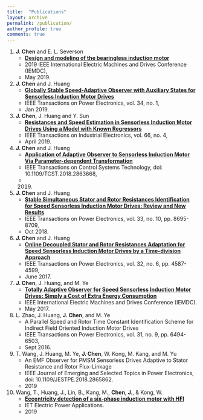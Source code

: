 ```yaml
---
title:  "Publications"
layout: archive
permalink: /publication/
author_profile: true
comments: true
---
```

1.  **J. Chen** and E. L. Severson
    - [**Design and modeling of the bearingless induction motor**](https://github.com/horychen/Publications/blob/master/2019-Chen.Severson-Design.pdf)
    - 2019 IEEE International Electric Machines and Drives Conference (IEMDC), 
    - May 2019.
1. **J. Chen** and J. Huang
    - [**Globally Stable Speed-Adaptive Observer with Auxiliary States for Sensorless Induction Motor Drives**](https://github.com/horychen/Publications/blob/master/2018-Chen.Huang-Globally%20LyReg%20-%20Early%20Access%20Version.pdf)
    - IEEE Transactions on Power Electronics, vol. 34, no. 1, 
    - Jan 2019.
2. **J. Chen**, J. Huang and Y. Sun
    - [**Resistances and Speed Estimation in Sensorless Induction Motor Drives Using a Model with Known Regressors**](https://github.com/horychen/Publications/blob/master/2018-Chen.Huang.ea-Resistances%20-%20Early%20Access.pdf)
    - IEEE Transactions on Industrial Electronics, vol. 66, no. 4, 
    - April 2019.
3. **J. Chen** and J. Huang
    - [**Application of Adaptive Observer to Sensorless Induction Motor Via Parameter-dependent Transformation**](https://github.com/horychen/Publications/blob/master/2018-Chen.Huang-Application%20EA%2008454267.pdf)
    - IEEE Transactions on Control Systems Technology, doi: 10.1109/TCST.2018.2863668,
    - 2019.
4. **J. Chen** and J. Huang
    - [**Stable Simultaneous Stator and Rotor Resistances Identification for Speed Sensorless Induction Motor Drives: Review and New Results**](https://github.com/horychen/Publications/blob/master/2017-Chen.Huang-Stable%20EMFState%20Early%20Access%20Version.pdf)
    - IEEE Transactions on Power Electronics, vol. 33, no. 10, pp. 8695-8709, 
    - Oct 2018.
5. **J. Chen** and J. Huang
    - [**Online Decoupled Stator and Rotor Resistances Adaptation for Speed Sensorless Induction Motor Drives by a Time-division Approach**](https://github.com/horychen/Publications/blob/master/2017-Chen.Huang-Online%20EA.pdf)
    - IEEE Transactions on Power Electronics, vol. 32, no. 6, pp. 4587-4599, 
    - June 2017.
6. **J. Chen**, J. Huang, and M. Ye
    - [**Totally Adaptive Observer for Speed Sensorless Induction Motor Drives: Simply a Cost of Extra Energy Consumption**](https://github.com/horychen/Publications/blob/master/2017-Chen.Huang.ea-Totally.pdf)
    - IEEE International Electric Machines and Drives Conference (IEMDC).
    - May 2017.
7. L. Zhao, J. Huang, **J. Chen**, and M. Ye
    - A Parallel Speed and Rotor Time Constant Identification Scheme for Indirect Field Oriented Induction Motor Drives
    - IEEE Transactions on Power Electronics, vol. 31, no. 9, pp. 6494-6503, 
    - Sept 2016.
8. T. Wang, J. Huang, M. Ye, **J. Chen**, W. Kong, M. Kang, and M. Yu
    - An EMF Observer for PMSM Sensorless Drives Adaptive to Stator Resistance and Rotor Flux-Linkage
    - IEEE Journal of Emerging and Selected Topics in Power Electronics, doi: 10.1109/JESTPE.2018.2865862.
    - 2019
9. Wang, T., Huang, J., Lin, B., Kang, M., **Chen, J.**, & Kong, W.
    - [**Eccentricity detection of a six-phase induction motor with HFI**](https://github.com/horychen/Publications/blob/master/wt-2019-eccentricity.pdf)
    - IET Electric Power Applications.
    - 2019 
